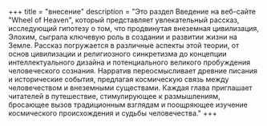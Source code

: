 +++
title = "внесение"
description = "Это раздел Введение на веб-сайте \"Wheel of Heaven\", который представляет увлекательный рассказ, исследующий гипотезу о том, что продвинутая внеземная цивилизация, Элохим, сыграла ключевую роль в создании и развитии жизни на Земле. Рассказ погружается в различные аспекты этой теории, от основ цивилизации и религиозного синкретизма до концепции интеллектуального дизайна и потенциального великого пробуждения человеческого сознания. Нарратив переосмысливает древние писания и исторические события, предлагая космическую связь между человечеством и внеземными существами. Каждая глава приглашает читателей в путешествие, стимулирующее к размышлениям, бросающее вызов традиционным взглядам и поощряющее изучение космического происхождения и судьбы человечества."
+++

